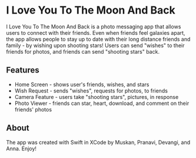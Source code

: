 # I Love You To The Moon And Back
I Love You To The Moon And Back is a photo messaging app that allows users to connect with their friends. Even when friends feel galaxies apart, the app allows people to stay up to date with their long distance friends and family - by wishing upon shooting stars! Users can send "wishes" to their friends for photos, and friends can send "shooting stars" back.

## Features
* Home Screen - shows user's friends, wishes, and stars
* Wish Request - sends "wishes", requests for photos, to friends
* Camera Feature - users take "shooting stars", pictures, in response
* Photo Viewer - friends can star, heart, download, and comment on their friends' photos

## About
The app was created with Swift in XCode by Muskan, Pranavi, Devangi, and Anna. Enjoy!
